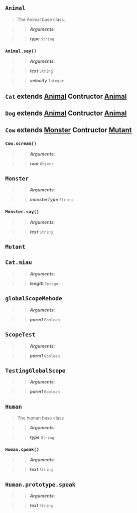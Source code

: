 
## ```Animal``` 


> The Animal base class.




>> ***Arguments***:

>> ***type*** ```String```

  




### ```Animal.say()```

>> ***Arguments***:

>> ***text*** ```String```

>> ***velocity*** ```Integer```





## ```Cat``` extends [Animal](use-case-main.js.MD#animal) Contructor [Animal](use-case-main.js.MD#animal)



  




## ```Dog``` extends [Animal](use-case-main.js.MD#animal) Contructor [Animal](use-case-main.js.MD#animal)



  




## ```Cow``` extends [Monster](use-case-main.js.MD#monster) Contructor [Mutant](use-case-main.js.MD#mutant)



  




### ```Cow.scream()```

>> ***Arguments***:

>> ***roar*** ```Object```





## ```Monster``` 




>> ***Arguments***:

>> ***monsterType*** ```String```

  




### ```Monster.say()```

>> ***Arguments***:

>> ***text*** ```String```





## ```Mutant``` 



  




## ```Cat.miau``` 




>> ***Arguments***:

>> ***length*** ```Integer```

  




## ```globalScopeMehode``` 




>> ***Arguments***:

>> ***parm1*** ```Boolean```

  




## ```ScopeTest``` 




>> ***Arguments***:

>> ***parm1*** ```Boolean```

  




## ```TestingGlobalScope``` 




>> ***Arguments***:

>> ***parm1*** ```Boolean```

  




## ```Human``` 


>  The human base class 



>> ***Arguments***:

>> ***type*** ```String```

  




### ```Human.speak()```

>> ***Arguments***:

>> ***text*** ```String```





## ```Human.prototype.speak``` 




>> ***Arguments***:

>> ***text*** ```String```

  



